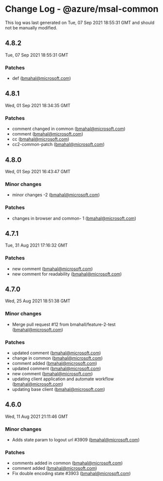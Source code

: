 # Change Log - @azure/msal-common

This log was last generated on Tue, 07 Sep 2021 18:55:31 GMT and should not be manually modified.

<!-- Start content -->

## 4.8.2

Tue, 07 Sep 2021 18:55:31 GMT

### Patches

- def    (bmahal@microsoft.com)

## 4.8.1

Wed, 01 Sep 2021 18:34:35 GMT

### Patches

- comment changed in common (bmahal@microsoft.com)
- comment       (bmahal@microsoft.com)
- cc    (bmahal@microsoft.com)
- cc2-common-patch (bmahal@microsoft.com)

## 4.8.0

Wed, 01 Sep 2021 16:43:47 GMT

### Minor changes

- minor changes -2 (bmahal@microsoft.com)

### Patches

- changes in browser and common- 1 (bmahal@microsoft.com)

## 4.7.1

Tue, 31 Aug 2021 17:16:32 GMT

### Patches

- new comment   (bmahal@microsoft.com)
- new comment for readability  (bmahal@microsoft.com)

## 4.7.0

Wed, 25 Aug 2021 18:51:38 GMT

### Minor changes

- Merge pull request #12 from bmahall/feature-2-test (bmahal@microsoft.com)

### Patches

- updated comment (bmahal@microsoft.com)
- change in common (bmahal@microsoft.com)
- comment added (bmahal@microsoft.com)
- updated comment (bmahal@microsoft.com)
- new comment    (bmahal@microsoft.com)
- updating client application and automate workflow (bmahal@microsoft.com)
- updating base client (bmahal@microsoft.com)

## 4.6.0

Wed, 11 Aug 2021 21:11:46 GMT

### Minor changes

- Adds state param to logout url #3909 (bmahal@microsoft.com)

### Patches

- comments added in common (bmahal@microsoft.com)
- comment added (bmahal@microsoft.com)
- Fix double encoding state #3903 (bmahal@microsoft.com)
